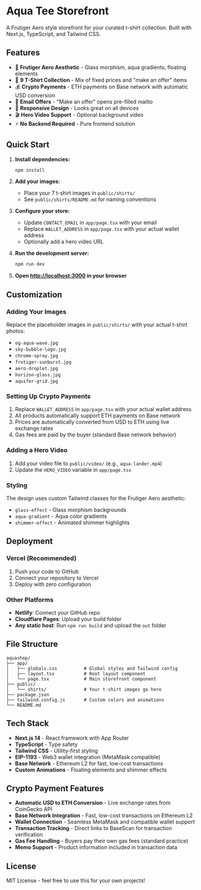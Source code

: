 # Aqua Tee Storefront

A Frutiger Aero style storefront for your curated t-shirt collection. Built with Next.js, TypeScript, and Tailwind CSS.

## Features

- 🎨 **Frutiger Aero Aesthetic** - Glass morphism, aqua gradients, floating elements
- 👕 **9 T-Shirt Collection** - Mix of fixed prices and "make an offer" items
- 💰 **Crypto Payments** - ETH payments on Base network with automatic USD conversion
- 📧 **Email Offers** - "Make an offer" opens pre-filled mailto
- 📱 **Responsive Design** - Looks great on all devices
- 🎬 **Hero Video Support** - Optional background video
- ⚡ **No Backend Required** - Pure frontend solution

## Quick Start

1. **Install dependencies:**
   ```bash
   npm install
   ```

2. **Add your images:**
   - Place your 7 t-shirt images in `public/shirts/`
   - See `public/shirts/README.md` for naming conventions

3. **Configure your store:**
   - Update `CONTACT_EMAIL` in `app/page.tsx` with your email
   - Replace `WALLET_ADDRESS` in `app/page.tsx` with your actual wallet address
   - Optionally add a hero video URL

4. **Run the development server:**
   ```bash
   npm run dev
   ```

5. **Open [http://localhost:3000](http://localhost:3000) in your browser**

## Customization

### Adding Your Images
Replace the placeholder images in `public/shirts/` with your actual t-shirt photos:
- `og-aqua-wave.jpg`
- `sky-bubble-logo.jpg`
- `chrome-spray.jpg`
- `frutiger-sunburst.jpg`
- `aero-droplet.jpg`
- `horizon-glass.jpg`
- `aquifer-grid.jpg`

### Setting Up Crypto Payments
1. Replace `WALLET_ADDRESS` in `app/page.tsx` with your actual wallet address
2. All products automatically support ETH payments on Base network
3. Prices are automatically converted from USD to ETH using live exchange rates
4. Gas fees are paid by the buyer (standard Base network behavior)

### Adding a Hero Video
1. Add your video file to `public/video/` (e.g., `aqua-lander.mp4`)
2. Update the `HERO_VIDEO` variable in `app/page.tsx`

### Styling
The design uses custom Tailwind classes for the Frutiger Aero aesthetic:
- `glass-effect` - Glass morphism backgrounds
- `aqua-gradient` - Aqua color gradients
- `shimmer-effect` - Animated shimmer highlights

## Deployment

### Vercel (Recommended)
1. Push your code to GitHub
2. Connect your repository to Vercel
3. Deploy with zero configuration

### Other Platforms
- **Netlify**: Connect your GitHub repo
- **Cloudflare Pages**: Upload your build folder
- **Any static host**: Run `npm run build` and upload the `out` folder

## File Structure

```
aquashop/
├── app/
│   ├── globals.css          # Global styles and Tailwind config
│   ├── layout.tsx           # Root layout component
│   └── page.tsx             # Main storefront component
├── public/
│   └── shirts/              # Your t-shirt images go here
├── package.json
├── tailwind.config.js       # Custom colors and animations
└── README.md
```

## Tech Stack

- **Next.js 14** - React framework with App Router
- **TypeScript** - Type safety
- **Tailwind CSS** - Utility-first styling
- **EIP-1193** - Web3 wallet integration (MetaMask compatible)
- **Base Network** - Ethereum L2 for fast, low-cost transactions
- **Custom Animations** - Floating elements and shimmer effects

## Crypto Payment Features

- **Automatic USD to ETH Conversion** - Live exchange rates from CoinGecko API
- **Base Network Integration** - Fast, low-cost transactions on Ethereum L2
- **Wallet Connection** - Seamless MetaMask and compatible wallet support
- **Transaction Tracking** - Direct links to BaseScan for transaction verification
- **Gas Fee Handling** - Buyers pay their own gas fees (standard practice)
- **Memo Support** - Product information included in transaction data

## License

MIT License - feel free to use this for your own projects!
